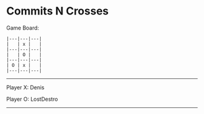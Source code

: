 Commits N Crosses
=================

 Game Board:

	|---|---|---|
	|   | x |   |
	|---|---|---|
	|   | O |   |
	|---|---|---|
	| O | x |   |
	|---|---|---|

-------------

 Player X: Denis
 
 Player O: LostDestro

-------------
